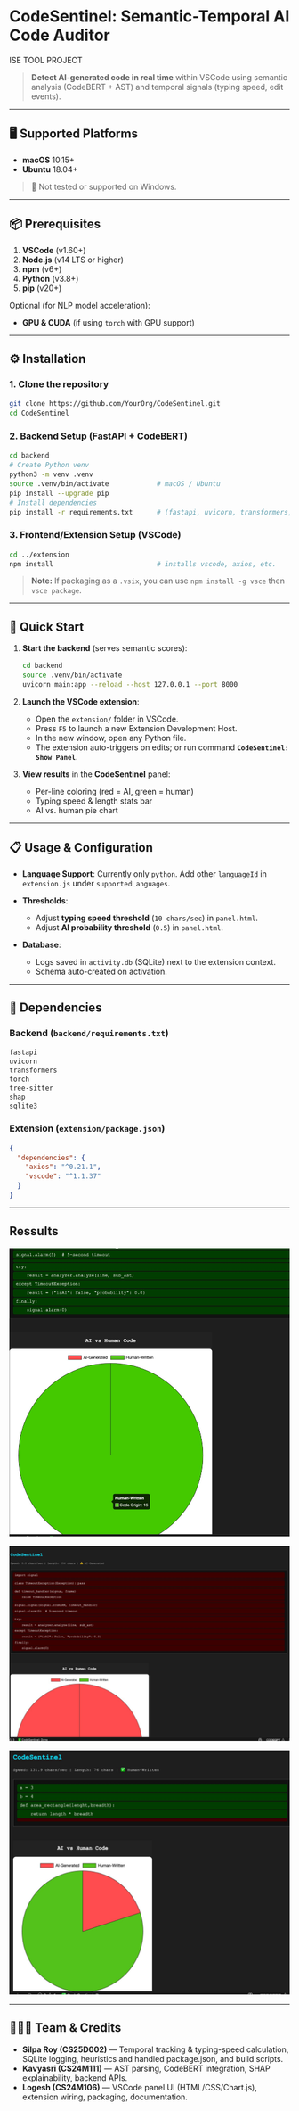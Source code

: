 # CodeSentinel: Semantic-Temporal AI Code Auditor 

 ISE TOOL PROJECT
 
> **Detect AI-generated code in real time** within VSCode using semantic analysis (CodeBERT + AST) and temporal signals (typing speed, edit events).

---

## 🖥️ Supported Platforms

* **macOS** 10.15+
* **Ubuntu** 18.04+

> 🚫 Not tested or supported on Windows.

---

## 📦 Prerequisites

1. **VSCode** (v1.60+)
2. **Node.js** (v14 LTS or higher)
3. **npm** (v6+)
4. **Python** (v3.8+)
5. **pip** (v20+)

Optional (for NLP model acceleration):

* **GPU & CUDA** (if using `torch` with GPU support)

---

## ⚙️ Installation

### 1. Clone the repository

```bash
git clone https://github.com/YourOrg/CodeSentinel.git
cd CodeSentinel
```

### 2. Backend Setup (FastAPI + CodeBERT)

```bash
cd backend
# Create Python venv
python3 -m venv .venv
source .venv/bin/activate            # macOS / Ubuntu
pip install --upgrade pip
# Install dependencies
pip install -r requirements.txt      # (fastapi, uvicorn, transformers, torch, tree-sitter, shap, sqlite3)
```

### 3. Frontend/Extension Setup (VSCode)

```bash
cd ../extension
npm install                          # installs vscode, axios, etc.
```

> **Note:** If packaging as a `.vsix`, you can use `npm install -g vsce` then `vsce package`.

---

## 🚀 Quick Start

1. **Start the backend** (serves semantic scores):

   ```bash
   cd backend
   source .venv/bin/activate
   uvicorn main:app --reload --host 127.0.0.1 --port 8000
   ```

2. **Launch the VSCode extension**:

   * Open the `extension/` folder in VSCode.
   * Press `F5` to launch a new Extension Development Host.
   * In the new window, open any Python file.
   * The extension auto-triggers on edits; or run command **`CodeSentinel: Show Panel`**.

3. **View results** in the **CodeSentinel** panel:

   * Per-line coloring (red = AI, green = human)
   * Typing speed & length stats bar
   * AI vs. human pie chart

---

## 📋 Usage & Configuration

* **Language Support**: Currently only `python`. Add other `languageId` in `extension.js` under `supportedLanguages`.
* **Thresholds**:

  * Adjust **typing speed threshold** (`10 chars/sec`) in `panel.html`.
  * Adjust **AI probability threshold** (`0.5`) in `panel.html`.
* **Database**:

  * Logs saved in `activity.db` (SQLite) next to the extension context.
  * Schema auto-created on activation.

---

## 🔗 Dependencies

### Backend (`backend/requirements.txt`)

```
fastapi
uvicorn
transformers
torch
tree-sitter
shap
sqlite3
```

### Extension (`extension/package.json`)

```json
{
  "dependencies": {
    "axios": "^0.21.1",
    "vscode": "^1.1.37"
  }
}
```

---

## Ressults

![img](Results/FullHuman.jpg)

![img](Results/FullAI.jpg)

![img](Results/Human_AI.jpg)

---

## 🧑‍🤝‍🧑 Team & Credits

* **Silpa Roy (CS25D002)** — Temporal tracking & typing-speed calculation, SQLite logging, heuristics and handled package.json, and build scripts.
* **Kavyasri (CS24M111)** — AST parsing, CodeBERT integration, SHAP explainability, backend APIs.
* **Logesh (CS24M106)** — VSCode panel UI (HTML/CSS/Chart.js), extension wiring, packaging, documentation.
